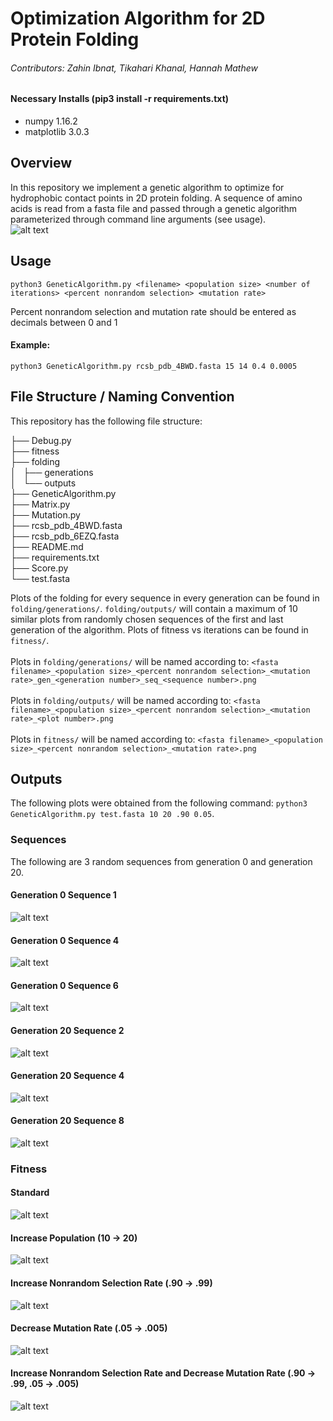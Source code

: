 # Optimization Algorithm for 2D Protein Folding
###### Contributors: Zahin Ibnat, Tikahari Khanal, Hannah Mathew
#### Necessary Installs (pip3 install -r requirements.txt)
* numpy 1.16.2
* matplotlib 3.0.3

## Overview
In this repository we implement a genetic algorithm to optimize for hydrophobic contact points in 2D protein folding. A sequence of amino acids is read from a fasta file and passed through a genetic algorithm parameterized through command line arguments (see usage). <br/>
![alt text](https://github.com/ibnatz16/Homework2/blob/master/imgs/GeneticAlgorithm.png?raw=true)
## Usage <br/>
    python3 GeneticAlgorithm.py <filename> <population size> <number of iterations> <percent nonrandom selection> <mutation rate>
Percent nonrandom selection and mutation rate should be entered as decimals between 0 and 1
#### Example:
    python3 GeneticAlgorithm.py rcsb_pdb_4BWD.fasta 15 14 0.4 0.0005

## File Structure / Naming Convention <br/>
This repository has the following file structure:<br/>

├── Debug.py<br/>
├── fitness<br/>
├── folding<br/>
│   ├── generations<br/>
│   └── outputs<br/>
├── GeneticAlgorithm.py<br/>
├── Matrix.py<br/>
├── Mutation.py<br/>
├── rcsb_pdb_4BWD.fasta<br/>
├── rcsb_pdb_6EZQ.fasta<br/>
├── README.md<br/>
├── requirements.txt<br/>
├── Score.py<br/>
└── test.fasta<br/>

Plots of the folding for every sequence in every generation can be found in `folding/generations/`. `folding/outputs/` will contain a maximum of 10 similar plots from randomly chosen sequences of the first and last generation of the algorithm. Plots of fitness vs iterations can be found in `fitness/`.<br/><br/>
Plots in `folding/generations/` will be named according to: `<fasta filename>_<population size>_<percent nonrandom selection>_<mutation rate>_gen_<generation number>_seq_<sequence number>.png`<br/><br/>
Plots in `folding/outputs/` will be named according to:  `<fasta filename>_<population size>_<percent nonrandom selection>_<mutation rate>_<plot number>.png`<br/><br/>
Plots in `fitness/` will be named according to: `<fasta filename>_<population size>_<percent nonrandom selection>_<mutation rate>.png`<br/>

## Outputs
The following plots were obtained from the following command: `python3 GeneticAlgorithm.py test.fasta 10 20 .90 0.05`.
### Sequences
The following are 3 random sequences from generation 0 and generation 20.
#### Generation 0 Sequence 1
![alt text](https://github.com/ibnatz16/Homework2/blob/master/imgs/ex1_gen0.png)
#### Generation 0 Sequence 4
![alt text](https://github.com/ibnatz16/Homework2/blob/master/imgs/ex2_gen0.png)
#### Generation 0 Sequence 6
![alt text](https://github.com/ibnatz16/Homework2/blob/master/imgs/ex3_gen0.png)
#### Generation 20 Sequence 2
![alt text](https://github.com/ibnatz16/Homework2/blob/master/imgs/ex1_genF.png)
#### Generation 20 Sequence 4
![alt text](https://github.com/ibnatz16/Homework2/blob/master/imgs/ex2_genF.png)
#### Generation 20 Sequence 8
![alt text](https://github.com/ibnatz16/Homework2/blob/master/imgs/ex3_genF.png)
### Fitness 
#### Standard
![alt text](https://github.com/ibnatz16/Homework2/blob/master/imgs/fitness.png)
#### Increase Population (10 -> 20)
![alt text](https://github.com/ibnatz16/Homework2/blob/master/imgs/fitness_p.png)
#### Increase Nonrandom Selection Rate (.90 -> .99)
![alt text](https://github.com/ibnatz16/Homework2/blob/master/imgs/fitness_s.png)
#### Decrease Mutation Rate (.05 -> .005)
![alt text](https://github.com/ibnatz16/Homework2/blob/master/imgs/fitness_m.png)
#### Increase Nonrandom Selection Rate and Decrease Mutation Rate (.90 -> .99, .05 -> .005)
![alt text](https://github.com/ibnatz16/Homework2/blob/master/imgs/fitness_m%2Bs.png)
